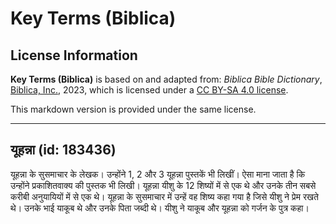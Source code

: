 # Key Terms (Biblica)

## License Information

**Key Terms (Biblica)** is based on and adapted from: _Biblica Bible Dictionary_, [Biblica, Inc.](https://www.biblica.com/), 2023, which is licensed under a [CC BY-SA 4.0 license](https://creativecommons.org/licenses/by-sa/4.0/legalcode.en).

This markdown version is provided under the same license.



--------------------------------

## यूहन्ना (id: 183436)

यूहन्ना के सुसमाचार के लेखक। उन्होंने 1, 2 और 3 यूहन्ना पुस्तकें भी लिखीं। ऐसा माना जाता है कि उन्होंने प्रकाशितवाक्य की पुस्तक भी लिखी। यूहन्ना यीशु के 12 शिष्यों में से एक थे और उनके तीन सबसे करीबी अनुयायियों में से एक थे। यूहन्ना के सुसमाचार में उन्हें वह शिष्य कहा गया है जिसे यीशु ने प्रेम रखते थे। उनके भाई याकूब थे और उनके पिता जब्दी थे। यीशु ने याकूब और यूहन्ना को गर्जन के पुत्र कहा।



